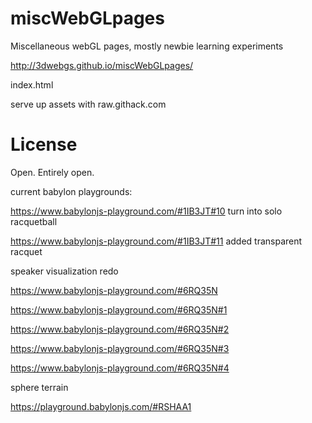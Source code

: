 # miscWebGLpages
Miscellaneous webGL pages, mostly newbie learning experiments


http://3dwebgs.github.io/miscWebGLpages/

index.html

serve up assets with raw.githack.com



License
========
Open. Entirely open.



current babylon playgrounds:

https://www.babylonjs-playground.com/#1IB3JT#10 turn into solo racquetball

https://www.babylonjs-playground.com/#1IB3JT#11 added transparent racquet

speaker visualization redo

https://www.babylonjs-playground.com/#6RQ35N

https://www.babylonjs-playground.com/#6RQ35N#1

https://www.babylonjs-playground.com/#6RQ35N#2

https://www.babylonjs-playground.com/#6RQ35N#3

https://www.babylonjs-playground.com/#6RQ35N#4


sphere terrain

https://playground.babylonjs.com/#RSHAA1
